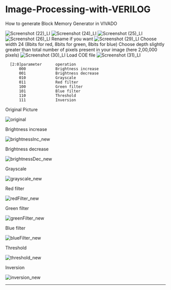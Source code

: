 # Image-Processing-with-VERILOG

How to generate Block Memory Generator in VIVADO

![Screenshot (22)_LI](https://user-images.githubusercontent.com/76876019/119669559-c74ad580-be55-11eb-8e2b-ea0f49aa7e8f.jpg)
![Screenshot (24)_LI](https://user-images.githubusercontent.com/76876019/119669591-cca82000-be55-11eb-8234-962a23485b6d.jpg)
![Screenshot (25)_LI](https://user-images.githubusercontent.com/76876019/119669608-d03ba700-be55-11eb-976b-fe9c902ae1b3.jpg)
![Screenshot (26)_LI](https://user-images.githubusercontent.com/76876019/119669630-d3cf2e00-be55-11eb-9cf4-15ad65b3fb6e.jpg)
Rename if you want
![Screenshot (29)_LI](https://user-images.githubusercontent.com/76876019/119669648-d6ca1e80-be55-11eb-9b5c-fd5c1fd3793a.jpg)
Choose width 24 (8bits for red, 8bits for green, 8bits for blue)
Choose depth slightly greater than total number of pixels present in your image (here 2,00,000 pixels)
![Screenshot (30)_LI](https://user-images.githubusercontent.com/76876019/119669660-d92c7880-be55-11eb-8c94-5b1713952f97.jpg)
Load COE file
![Screenshot (31)_LI](https://user-images.githubusercontent.com/76876019/119669684-dd589600-be55-11eb-98d8-79d78bbbc30b.jpg)


      [2:0]parameter      operation
          000             Brightness increase
          001             Brightness decrease
          010             Grayscale
          011             Red filter
          100             Green filter
          101             Blue filter
          110             Threshold
          111             Inversion

Original Picture

![original](https://user-images.githubusercontent.com/76876019/119666408-f90e6d00-be52-11eb-8095-72e9a2e69e95.jpg)

Brightness increase

![brightnessInc_new](https://user-images.githubusercontent.com/76876019/119666543-17746880-be53-11eb-9749-bec260ad3039.jpg)

Brightness decrease

![brightnessDec_new](https://user-images.githubusercontent.com/76876019/119666497-0c213d00-be53-11eb-8734-0bb0f5c1be6e.jpg)

Grayscale

![grayscale_new](https://user-images.githubusercontent.com/76876019/119666613-2824de80-be53-11eb-814f-ba4dd2fe8cfa.jpg)

Red filter

![redFilter_new](https://user-images.githubusercontent.com/76876019/119666656-307d1980-be53-11eb-9320-b64b34304f91.jpg)

Green filter

![greenFilter_new](https://user-images.githubusercontent.com/76876019/119666740-44288000-be53-11eb-9f7e-deebcc68a907.jpg)

Blue filter

![blueFilter_new](https://user-images.githubusercontent.com/76876019/119666698-38d55480-be53-11eb-8138-9c88451c60b6.jpg)

Threshold

![threshold_new](https://user-images.githubusercontent.com/76876019/119666794-50acd880-be53-11eb-9ed4-514862c6d5f4.jpg)

Inversion

![inversion_new](https://user-images.githubusercontent.com/76876019/119666847-5c000400-be53-11eb-8d3e-8826aa245bc2.jpg)


------------------------------------------------------------------------------------------------------------------------------------------------------------
